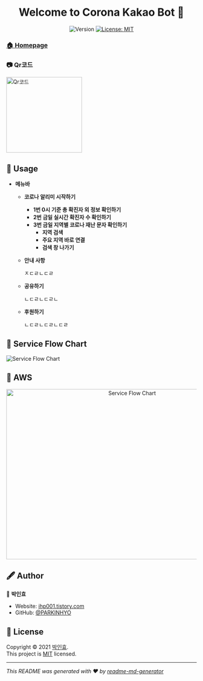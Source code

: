 <h1 align="center">Welcome to Corona Kakao Bot 👋</h1>
<p align="center">
  <img alt="Version" src="https://img.shields.io/badge/version-1.0.0-blue.svg?cacheSeconds=2592000" />
  <a href="https://github.com/PARKINHYO/corona-kakao-bot/blob/master/README.md" target="_blank">
  </a>
  <a href="https://github.com/PARKINHYO/corona-kakao-bot/blob/master/LICENSE" target="_blank">
    <img alt="License: MIT" src="https://img.shields.io/badge/license-MIT-yellow.svg" />
  </a>
</p>


### <a href="http://pf.kakao.com/_kxnxkiK" target="_blank">🏠 Homepage</a>


### 📷 Qr코드


<img alt="Qr코드" width="200" height="200" src="https://user-images.githubusercontent.com/47745785/104895108-d22dbf00-59b8-11eb-8af9-d1c3d25af5d5.png"/>

## 📜 Usage

* <b>메뉴바</b>

   * <b>코로나 알리미 시작하기</b>
     
     * <b>1번 0시 기준 총 확진자 외 정보 확인하기</b>
     * <b>2번 금일 실시간 확진자 수 확인하기</b>
     * <b>3번 금일 지역별 코로나 재난 문자 확인하기</b>
       * <b>지역 검색</b>
       * <b>주요 지역 바로 연결</b>
       * <b>검색 창 나가기</b>

   * <b>안내 사항</b>
     
     ㅈㄷㄹㄴㄷㄹ


   * <b>공유하기</b>
     
     ㄴㄷㄹㄴㄷㄹㄴ


   * <b>후원하기</b>
      
     ㄴㄷㄹㄴㄷㄹㄴㄷㄹ



## 📌 Service Flow Chart
 <img alt="Service Flow Chart" src="https://user-images.githubusercontent.com/47745785/104889496-a65b0b00-59b1-11eb-947e-f82649cb4623.jpg" />


## 📌 AWS
<p align="center">
 <img alt="Service Flow Chart" height="450" width="650" src="https://user-images.githubusercontent.com/47745785/104889499-a824ce80-59b1-11eb-93eb-ec9b80f7536a.png" />
</p>




## 🖋 Author

👤 **박인효**

* Website: [ihp001.tistory.com](ihp001.tistory.com)
* GitHub: [@PARKINHYO](https://github.com/PARKINHYO)


## 📝 License

Copyright © 2021 [박인효](https://github.com/parkinhyo).<br/>
This project is [MIT](https://github.com/PARKINHYO/corona-kakao-bot/blob/master/LICENSE) licensed.

***
_This README was generated with ❤️ by [readme-md-generator](https://github.com/kefranabg/readme-md-generator)_